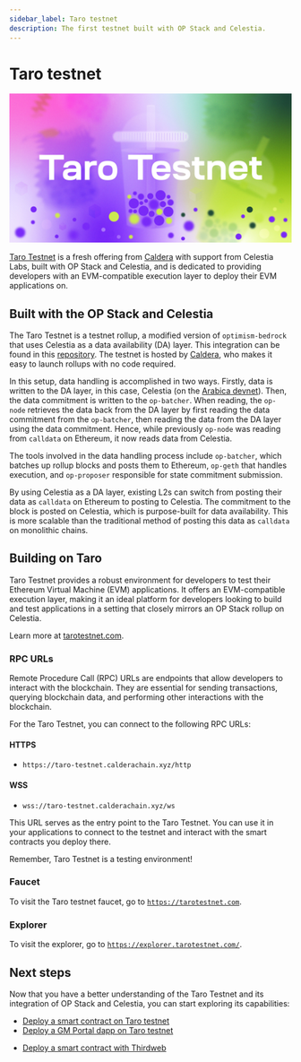 ```yaml
---
sidebar_label: Taro testnet
description: The first testnet built with OP Stack and Celestia.
---
```


# Taro testnet

![Taro testnet](../../static/img/Celestia_Taro_Testnet.png)

[Taro Testnet](https://tarotestnet.com) is a fresh offering from
[Caldera](https://caldera.xyz) with support from Celestia Labs,
built with OP Stack and Celestia, and is dedicated to providing developers with
an EVM-compatible execution layer to deploy their EVM applications on.

## Built with the OP Stack and Celestia

The Taro Testnet is a testnet rollup, a modified version of
`optimism-bedrock` that uses Celestia as a data availability (DA)
layer. This integration can be found in this
[repository](https://github.com/celestiaorg/optimism). The testnet
is hosted by [Caldera](https://caldera.xyz), who makes it easy to launch
rollups with no code required.

In this setup, data handling is accomplished in two ways. Firstly, data is
written to the DA layer, in this case, Celestia
(on the [Arabica devnet](../../nodes/arabica-devnet)). Then, the data
commitment is written to the `op-batcher`. When reading, the `op-node`
retrieves the data back from the DA layer by first reading the data commitment
from the `op-batcher`, then reading the data from the DA layer using the data
commitment. Hence, while previously `op-node` was reading from `calldata` on
Ethereum, it now reads data from Celestia.

The tools involved in the data handling process include `op-batcher`,
which batches up rollup blocks and posts them to Ethereum, `op-geth`
that handles execution, and `op-proposer` responsible for state commitment
submission.

By using Celestia as a DA layer, existing L2s can switch from posting their
data as `calldata` on Ethereum to posting to Celestia. The commitment to the
block is posted on Celestia, which is purpose-built for data availability.
This is more scalable than the traditional method of posting this data as
`calldata` on monolithic chains.

## Building on Taro

Taro Testnet provides a robust environment for developers to test their
Ethereum Virtual Machine (EVM) applications. It offers an EVM-compatible
execution layer, making it an ideal platform for developers looking to
build and test applications in a setting that closely mirrors an OP Stack
rollup on Celestia.

Learn more at [tarotestnet.com](https://tarotestnet.com).

### RPC URLs

Remote Procedure Call (RPC) URLs are endpoints that allow developers to
interact with the blockchain. They are essential for sending transactions,
querying blockchain data, and performing other interactions with the
blockchain.

For the Taro Testnet, you can connect to the following RPC URLs:

#### HTTPS

* `https://taro-testnet.calderachain.xyz/http`

#### WSS

* `wss://taro-testnet.calderachain.xyz/ws`

This URL serves as the entry point to the Taro Testnet. You can use it
in your applications to connect to the testnet and interact with the smart
contracts you deploy there.

Remember, Taro Testnet is a testing environment!

### Faucet

To visit the Taro testnet faucet, go to
[`https://tarotestnet.com`](https://tarotestnet.com).

### Explorer

To visit the explorer, go to
[`https://explorer.tarotestnet.com/`](https://explorer.tarotestnet.com/).

## Next steps

Now that you have a better understanding of the Taro Testnet and its
integration of OP Stack and Celestia, you can start exploring its
capabilities:

* [Deploy a smart contract on Taro testnet](../deploy-on-taro)
* [Deploy a GM Portal dapp on Taro testnet](../gm-portal-taro)
<!-- * [Deploy a dapp with scaffold-eth](https://github.com/jcstein/scaffold-eth) -->
* [Deploy a smart contract with Thirdweb](https://thirdweb.com/taro-testnet)
